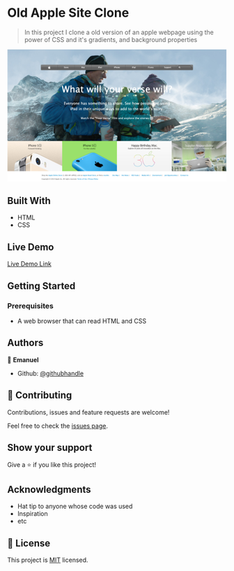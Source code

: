 # Old Apple Site Clone

> In this project I clone a old version of an apple webpage using the power of CSS and it's gradients, and background properties

![screenshot](./app_screenshot.png)

## Built With

- HTML
- CSS

## Live Demo

[Live Demo Link](https://rawcdn.githack.com/emasdev/apple-template/d245abe48f94fdef777a03872e0b3abd4bf2f021/index.html)

## Getting Started

### Prerequisites

- A web browser that can read HTML and CSS

## Authors

👤 **Emanuel**

- Github: [@githubhandle](https://github.com/emasdev)

## 🤝 Contributing

Contributions, issues and feature requests are welcome!

Feel free to check the [issues page](issues/).

## Show your support

Give a ⭐️ if you like this project!

## Acknowledgments

- Hat tip to anyone whose code was used
- Inspiration
- etc

## 📝 License

This project is [MIT](lic.url) licensed.
